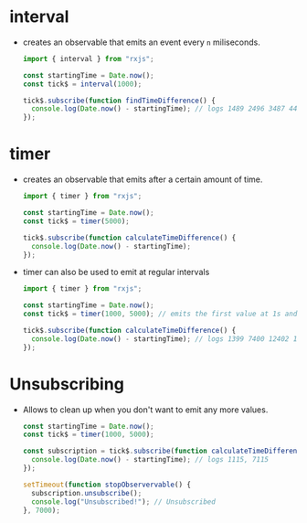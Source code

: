 # interval

- creates an observable that emits an event every `n` miliseconds.

  ```ts
  import { interval } from "rxjs";

  const startingTime = Date.now();
  const tick$ = interval(1000);

  tick$.subscribe(function findTimeDifference() {
    console.log(Date.now() - startingTime); // logs 1489 2496 3487 4493 5488
  });
  ```

# timer

- creates an observable that emits after a certain amount of time.

  ```ts
  import { timer } from "rxjs";

  const startingTime = Date.now();
  const tick$ = timer(5000);

  tick$.subscribe(function calculateTimeDifference() {
    console.log(Date.now() - startingTime);
  });
  ```

- timer can also be used to emit at regular intervals

  ```ts
  import { timer } from "rxjs";

  const startingTime = Date.now();
  const tick$ = timer(1000, 5000); // emits the first value at 1s and after then emits value after 5s each

  tick$.subscribe(function calculateTimeDifference() {
    console.log(Date.now() - startingTime); // logs 1399 7400 12402 17404 22404
  });
  ```

# Unsubscribing

- Allows to clean up when you don't want to emit any more values.

  ```ts
  const startingTime = Date.now();
  const tick$ = timer(1000, 5000);

  const subscription = tick$.subscribe(function calculateTimeDifference() {
    console.log(Date.now() - startingTime); // logs 1115, 7115
  });

  setTimeout(function stopObservervable() {
    subscription.unsubscribe();
    console.log("Unsubscribed!"); // Unsubscribed
  }, 7000);
  ```
